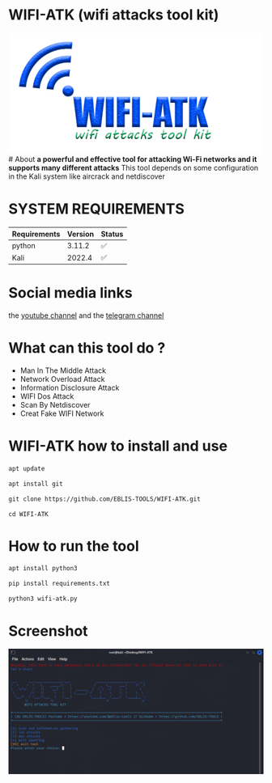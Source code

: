 # WIFI-ATK (wifi attacks tool kit)
<img alt="wifi-atk" src=".github/icons/wifitool.png" height="40%" width="100%" />
# About
<b>a powerful and effective tool for attacking Wi-Fi networks and it supports many different attacks</b>
This tool depends on some configuration in the Kali system like aircrack and netdiscover

# SYSTEM REQUIREMENTS
| Requirements   | Version            | Status              |
| -------------- | ------------------ | ------------------- |
| python         | 3.11.2             | :white_check_mark:  |
| Kali           | 2022.4             | :white_check_mark:  |
 
# Social media links
the <a href="https://www.youtube.com/@eblis-tools">youtube channel</a> and the
<a href="https://t.me/EBLISTOOLScommunity">telegram channel</a>
 
# What can this tool do ?

<ul>
 <li>Man In The Middle Attack</li>
 <li>Network Overload Attack</li>
 <li>Information Disclosure Attack</li>
 <li>WIFI Dos Attack</li>
 <li>Scan By Netdiscover</li>
 <li>Creat Fake WIFI Network</li>
 </ul>

# WIFI-ATK how to install and use

```
apt update
```
```
apt install git
```
```
git clone https://github.com/EBLIS-TOOLS/WIFI-ATK.git
```
```
cd WIFI-ATK
```

# How to run the tool

```
apt install python3  
```
```
pip install requirements.txt
```
```
python3 wifi-atk.py
```

# Screenshot
<img alt="wifi-atk" src=".github/icons/sc.png" height="40%" width="100%" />
